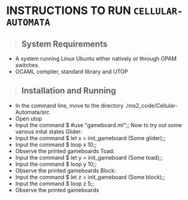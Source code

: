 # INSTRUCTIONS TO RUN `CELLULAR-AUTOMATA`

>## System Requirements
- A system running Linux Ubuntu either natively or through OPAM switches.
- OCAML compiler, standard library and UTOP

>## Installation and Running
- In the command line, move to the directory ./ms2_code/Cellular-Automata/src
- Open utop
- Input the command $ #use "gameboard.ml";;
Now to try out some various inital states
Glider:
- Input the command $ let x = init_gameboard (Some glider);;
- Input the command $ loop x 10;;
- Observe the printed gameboards
Toad:
- Input the command $ let y = init_gameboard (Some toad);;
- Input the command $ loop y 10;;
- Observe the printed gameboards
Block:
- Input the command $ let z = init_gameboard (Some block);;
- Input the command $ loop z 5;;
- Observe the printed gameboards

